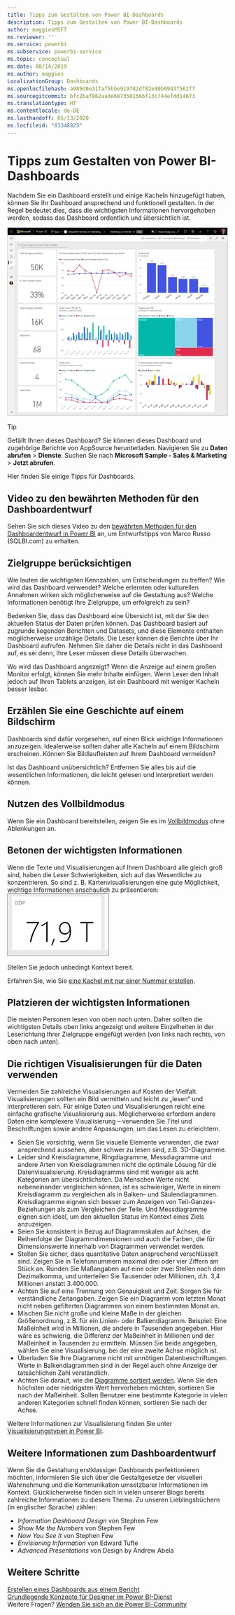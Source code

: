 ```yaml
---
title: Tipps zum Gestalten von Power BI-Dashboards
description: Tipps zum Gestalten von Power BI-Dashboards
author: maggiesMSFT
ms.reviewer: ''
ms.service: powerbi
ms.subservice: powerbi-service
ms.topic: conceptual
ms.date: 08/14/2019
ms.author: maggies
LocalizationGroup: Dashboards
ms.openlocfilehash: a989d0e31faf5bbe919782df82e90b0943f562ff
ms.sourcegitcommit: bfc2baf862aade6873501566f13c744efdd146f3
ms.translationtype: HT
ms.contentlocale: de-DE
ms.lasthandoff: 05/13/2020
ms.locfileid: "83348825"
---
```

# <a name="tips-for-designing-a-great-power-bi-dashboard"></a>Tipps zum Gestalten von Power BI-Dashboards
Nachdem Sie ein Dashboard erstellt und einige Kacheln hinzugefügt haben, können Sie Ihr Dashboard ansprechend und funktionell gestalten. In der Regel bedeutet dies, dass die wichtigsten Informationen hervorgehoben werden, sodass das Dashboard ordentlich und übersichtlich ist.

![Beispieldashboard für Marketing und Vertrieb](media/service-dashboards-design-tips/power-bi-marketing-sample-dashboard.png)

> [!TIP]
> Gefällt Ihnen dieses Dashboard? Sie können dieses Dashboard und zugehörige Berichte von AppSource herunterladen. Navigieren Sie zu **Daten abrufen** > **Dienste**. Suchen Sie nach **Microsoft Sample - Sales & Marketing** > **Jetzt abrufen**.

Hier finden Sie einige Tipps für Dashboards.

## <a name="dashboard-design-best-practices-video"></a>Video zu den bewährten Methoden für den Dashboardentwurf

Sehen Sie sich dieses Video zu den [bewährten Methoden für den Dashboardentwurf in Power BI](https://www.youtube.com/watch?v=-tdkUYrzrio) an, um Entwurfstipps von Marco Russo (SQLBI.com) zu erhalten.

## <a name="consider-your-audience"></a>Zielgruppe berücksichtigen
Wie lauten die wichtigsten Kennzahlen, um Entscheidungen zu treffen? Wie wird das Dashboard verwendet? Welche erlernten oder kulturellen Annahmen wirken sich möglicherweise auf die Gestaltung aus? Welche Informationen benötigt Ihre Zielgruppe, um erfolgreich zu sein?

Bedenken Sie, dass das Dashboard eine Übersicht ist, mit der Sie den aktuellen Status der Daten prüfen können. Das Dashboard basiert auf zugrunde liegenden Berichten und Datasets, und diese Elemente enthalten möglicherweise unzählige Details. Die Leser können die Berichte über Ihr Dashboard aufrufen. Nehmen Sie daher die Details nicht in das Dashboard auf, es sei denn, Ihre Leser müssen diese Details überwachen.

Wo wird das Dashboard angezeigt? Wenn die Anzeige auf einem großen Monitor erfolgt, können Sie mehr Inhalte einfügen. Wenn Leser den Inhalt jedoch auf Ihren Tablets anzeigen, ist ein Dashboard mit weniger Kacheln besser lesbar.

## <a name="tell-a-story-on-one-screen"></a>Erzählen Sie eine Geschichte auf einem Bildschirm
Dashboards sind dafür vorgesehen, auf einen Blick wichtige Informationen anzuzeigen. Idealerweise sollten daher alle Kacheln auf einem Bildschirm erscheinen. Können Sie Bildlaufleisten auf Ihrem Dashboard vermeiden?

Ist das Dashboard unübersichtlich?  Entfernen Sie alles bis auf die wesentlichen Informationen, die leicht gelesen und interpretiert werden können.

## <a name="make-use-of-full-screen-mode"></a>Nutzen des Vollbildmodus
Wenn Sie ein Dashboard bereitstellen, zeigen Sie es im [Vollbildmodus](../consumer/end-user-focus.md) ohne Ablenkungen an.

## <a name="accent-the-most-important-information"></a>Betonen der wichtigsten Informationen
Wenn die Texte und Visualisierungen auf Ihrem Dashboard alle gleich groß sind, haben die Leser Schwierigkeiten, sich auf das Wesentliche zu konzentrieren. So sind z. B. Kartenvisualisierungen eine gute Möglichkeit, wichtige Informationen anschaulich zu präsentieren:  
![Kartenvisualisierung](media/service-dashboards-design-tips/pbi_card.png)

Stellen Sie jedoch unbedingt Kontext bereit.  

Erfahren Sie, wie Sie [eine Kachel mit nur einer Nummer erstellen](../visuals/power-bi-visualization-card.md).

## <a name="place-the-most-important-information"></a>Platzieren der wichtigsten Informationen
Die meisten Personen lesen von oben nach unten. Daher sollten die wichtigsten Details oben links angezeigt und weitere Einzelheiten in der Leserichtung Ihrer Zielgruppe eingefügt werden (von links nach rechts, von oben nach unten).

## <a name="use-the-right-visualization-for-the-data"></a>Die richtigen Visualisierungen für die Daten verwenden
Vermeiden Sie zahlreiche Visualisierungen auf Kosten der Vielfalt.  Visualisierungen sollten ein Bild vermitteln und leicht zu „lesen“ und interpretieren sein.  Für einige Daten und Visualisierungen reicht eine einfache grafische Visualisierung aus. Möglicherweise erfordern andere Daten eine komplexere Visualisierung – verwenden Sie Titel und Beschriftungen sowie andere Anpassungen, um das Lesen zu erleichtern.  

* Seien Sie vorsichtig, wenn Sie visuelle Elemente verwenden, die zwar ansprechend aussehen, aber schwer zu lesen sind, z.B. 3D-Diagramme. 
* Leider sind Kreisdiagramme, Ringdiagramme, Messdiagramme und andere Arten von Kreisdiagrammen nicht die optimale Lösung für die Datenvisualisierung. Kreisdiagramme sind mit weniger als acht Kategorien am übersichtlichsten. Da Menschen Werte nicht nebeneinander vergleichen können, ist es schwieriger, Werte in einem Kreisdiagramm zu vergleichen als in Balken- und Säulendiagrammen. Kreisdiagramme eignen sich besser zum Anzeigen von Teil-Ganzes-Beziehungen als zum Vergleichen der Teile. Und Messdiagramme eignen sich ideal, um den aktuellen Status im Kontext eines Ziels anzuzeigen.
* Seien Sie konsistent in Bezug auf Diagrammskalen auf Achsen, die Reihenfolge der Diagrammdimensionen und auch die Farben, die für Dimensionswerte innerhalb von Diagrammen verwendet werden.
* Stellen Sie sicher, dass quantitative Daten ansprechend verschlüsselt sind. Zeigen Sie in Telefonnummern maximal drei oder vier Ziffern am Stück an. Runden Sie Maßangaben auf eine oder zwei Stellen nach dem Dezimalkomma, und unterteilen Sie Tausender oder Millionen, d.h. 3,4 Millionen anstatt 3.400.000.
* Achten Sie auf eine Trennung von Genauigkeit und Zeit. Sorgen Sie für verständliche Zeitangaben. Zeigen Sie ein Diagramm vom letzten Monat nicht neben gefilterten Diagrammen von einem bestimmten Monat an.
* Mischen Sie nicht große und kleine Maße in der gleichen Größenordnung, z.B. für ein Linien- oder Balkendiagramm. Beispiel: Eine Maßeinheit wird in Millionen, die andere in Tausenden angegeben. Hier wäre es schwierig, die Differenz der Maßeinheit in Millionen und der Maßeinheit in Tausenden zu ermitteln. Müssen Sie beide angegeben, wählen Sie eine Visualisierung, bei der eine zweite Achse möglich ist.
* Überladen Sie Ihre Diagramme nicht mit unnötigen Datenbeschriftungen. Werte in Balkendiagrammen sind in der Regel auch ohne Anzeige der tatsächlichen Zahl verständlich.
* Achten Sie darauf, wie die [Diagramme sortiert werden](../consumer/end-user-change-sort.md). Wenn Sie den höchsten oder niedrigsten Wert hervorheben möchten, sortieren Sie nach der Maßeinheit. Sollen Benutzer eine bestimmte Kategorie in vielen anderen Kategorien schnell finden können, sortieren Sie nach der Achse.  

Weitere Informationen zur Visualisierung finden Sie unter [Visualisierungstypen in Power BI](../visuals/power-bi-visualization-types-for-reports-and-q-and-a.md).  

## <a name="learn-more-about-dashboard-design"></a>Weitere Informationen zum Dashboardentwurf
Wenn Sie die Gestaltung erstklassiger Dashboards perfektionieren möchten, informieren Sie sich über die Gestaltgesetze der visuellen Wahrnehmung und die Kommunikation umsetzbarer Informationen im Kontext. Glücklicherweise finden sich in vielen unserer Blogs bereits zahlreiche Informationen zu diesem Thema. Zu unseren Lieblingsbüchern (in englischer Sprache) zählen:

* *Information Dashboard Design* von Stephen Few  
* *Show Me the Numbers* von Stephen Few  
* *Now You See It* von Stephen Few  
* *Envisioning Information* von Edward Tufte  
* *Advanced Presentations* von Design by Andrew Abela   

## <a name="next-steps"></a>Weitere Schritte
[Erstellen eines Dashboards aus einem Bericht](service-dashboard-create.md)  
[Grundlegende Konzepte für Designer im Power BI-Dienst](../fundamentals/service-basic-concepts.md)  
Weitere Fragen? [Wenden Sie sich an die Power BI-Community](https://community.powerbi.com/)
